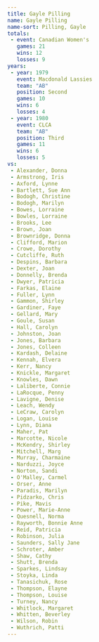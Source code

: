 ```yaml
---
title: Gayle Pilling
name: Gayle Pilling
name-sort: Pilling, Gayle
totals:
 - event: Canadian Women's
   games: 21
   wins: 12
   losses: 9
years:
 - year: 1979
   event: Macdonald Lassies
   team: "AB"
   position: Second
   games: 10
   wins: 6
   losses: 4
 - year: 1980
   event: CLCA
   team: "AB"
   position: Third
   games: 11
   wins: 6
   losses: 5
vs:
 - Alexander, Donna
 - Armstrong, Iris
 - Axford, Lynne
 - Bartlett, Sue Ann
 - Bodogh, Christine
 - Bodogh, Marilyn
 - Bowes, Lorraine
 - Bowles, Lorraine
 - Brooks, Lee
 - Brown, Joan
 - Brownridge, Donna
 - Clifford, Marion
 - Crowe, Dorothy
 - Cutcliffe, Ruth
 - Despins, Barbara
 - Dexter, Joan
 - Donnelly, Brenda
 - Dwyer, Patricia
 - Farkas, Elaine
 - Fuller, Lynn
 - Gammon, Shirley
 - Gardiner, Faye
 - Gellard, Mary
 - Goule, Susan
 - Hall, Carolyn
 - Johnston, Joan
 - Jones, Barbara
 - Jones, Colleen
 - Kardash, Delaine
 - Kennah, Elvera
 - Kerr, Nancy
 - Knickle, Margaret
 - Knowles, Dawn
 - Laliberte, Connie
 - LaRocque, Penny
 - Lavigne, Denise
 - Leach, Wendy
 - LeCraw, Carolyn
 - Logan, Louise
 - Lynn, Diana
 - Maher, Pat
 - Marcotte, Nicole
 - McKendry, Shirley
 - Mitchell, Marg
 - Murray, Charmaine
 - Narduzzi, Joyce
 - Norton, Sandi
 - O'Malley, Carmel
 - Orser, Anne
 - Paradis, Marilyn
 - Pidzarko, Chris
 - Pike, Mavis
 - Power, Marie-Anne
 - Quesnell, Norma
 - Rayworth, Bonnie Anne
 - Reid, Patricia
 - Robinson, Julia
 - Saunders, Sally Jane
 - Schroter, Amber
 - Shaw, Cathy
 - Shutt, Brenda
 - Sparkes, Lindsay
 - Stoyka, Linda
 - Tanasichuk, Rose
 - Thompson, Elayne
 - Thompson, Louise
 - Turney, Nancy
 - Whitlock, Margaret
 - Whitten, Beverley
 - Wilson, Robin
 - Wuthrich, Patti
---
```

